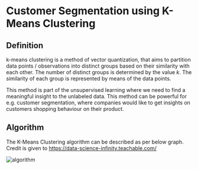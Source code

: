 # Customer Segmentation using K-Means Clustering

## Definition

k-means clustering is a method of vector quantization, that aims to partition data points / observations into distinct groups based on their similarity with each other. The number of distinct groups is determined by the value *k*. The similarity of each group is represented by means of the data points.

This method is part of the unsupervised learning where we need to find a meaningful insight to the unlabeled data. This method can be powerful for e.g. customer segmentation, where companies would like to get insights on customers shopping behaviour on their product.

## Algorithm

The K-Means Clustering algorithm can be described as per below graph. Credit is given to https://data-science-infinity.teachable.com/

![algorithm](https://user-images.githubusercontent.com/76395229/107938704-0a0f2e80-6f86-11eb-8dec-0e5c1261ab86.png)

